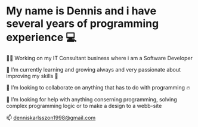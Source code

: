 # My name is Dennis and i have several years of programming experience 💻



👨‍💻  Working on my IT Consultant business where i am a Software Developer

🌱  I’m currently learning and growing always and very passionate about improving my skills 🔧

👯  I’m looking to collaborate on anything that has to do with programming 🔥

👷  I’m looking for help with anything conserning programming, solving complex programming logic or to make a design to a webb-site

📫  denniskarlsszon1998@gmail.com
